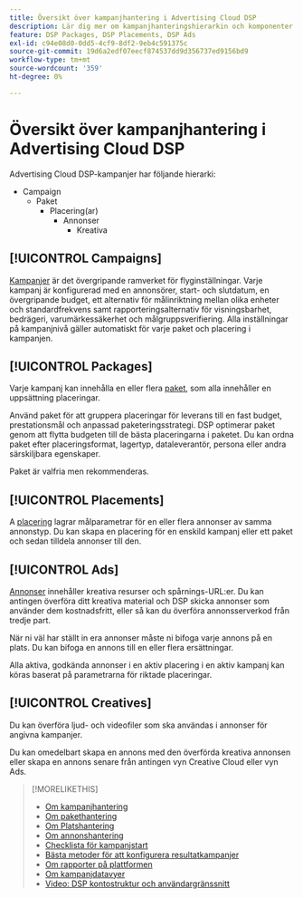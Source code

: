 ```yaml
---
title: Översikt över kampanjhantering i Advertising Cloud DSP
description: Lär dig mer om kampanjhanteringshierarkin och komponenter.
feature: DSP Packages, DSP Placements, DSP Ads
exl-id: c94e08d0-0dd5-4cf9-8df2-9eb4c591375c
source-git-commit: 19d6a2edf07eecf874537dd9d356737ed9156bd9
workflow-type: tm+mt
source-wordcount: '359'
ht-degree: 0%

---
```


# Översikt över kampanjhantering i Advertising Cloud DSP

Advertising Cloud DSP-kampanjer har följande hierarki:

* Campaign
   * Paket
      * Placering(ar)
         * Annonser
            * Kreativa

<!-- Add "Feature: DSP Creatives" once we have other topics on creatives; get Bob to update the feature list. -->
<!-- Do clients think in terms of insertion orders? If yes, then work in the following info.:
In Advertising Cloud DSP, an insertion order is represented as a campaign, and line items are represented as packages. Each package will include placements, which can use different strategies and tactics to deliver the line item requirements.
-->

## [!UICONTROL Campaigns]

[Kampanjer](/help/dsp/campaign-management/campaigns/campaign-about.md) är det övergripande ramverket för flyginställningar. Varje kampanj är konfigurerad med en annonsörer, start- och slutdatum, en övergripande budget, ett alternativ för målinriktning mellan olika enheter och standardfrekvens samt rapporteringsalternativ för visningsbarhet, bedrägeri, varumärkessäkerhet och målgruppsverifiering. Alla inställningar på kampanjnivå gäller automatiskt för varje paket och placering i kampanjen.

## [!UICONTROL Packages]

Varje kampanj kan innehålla en eller flera [paket](/help/dsp/campaign-management/packages/package-about.md), som alla innehåller en uppsättning placeringar.

Använd paket för att gruppera placeringar för leverans till en fast budget, prestationsmål och anpassad paketeringsstrategi. DSP optimerar paket genom att flytta budgeten till de bästa placeringarna i paketet. Du kan ordna paket efter placeringsformat, lagertyp, dataleverantör, persona eller andra särskiljbara egenskaper.

Paket är valfria men rekommenderas.

## [!UICONTROL Placements]

A [placering](/help/dsp/campaign-management/placements/placement-about.md) lagrar målparametrar för en eller flera annonser av samma annonstyp. Du kan skapa en placering för en enskild kampanj eller ett paket och sedan tilldela annonser till den.

## [!UICONTROL Ads]

[Annonser](/help/dsp/campaign-management/ads/ad-about.md) innehåller kreativa resurser och spårnings-URL:er. Du kan antingen överföra ditt kreativa material och DSP skicka annonser som använder dem kostnadsfritt, eller så kan du överföra annonsserverkod från tredje part.

När ni väl har ställt in era annonser måste ni bifoga varje annons på en plats. Du kan bifoga en annons till en eller flera ersättningar.

Alla aktiva, godkända annonser i en aktiv placering i en aktiv kampanj kan köras baserat på parametrarna för riktade placeringar.

## [!UICONTROL Creatives]

Du kan överföra ljud- och videofiler som ska användas i annonser för angivna kampanjer.
<!-- add link to [About Creative Management](/help/dsp/campaign-management/creatives/creative-about.md) when it's available-->

Du kan omedelbart skapa en annons med den överförda kreativa annonsen eller skapa en annons senare från antingen vyn Creative Cloud eller vyn Ads.

>[!MORELIKETHIS]
>
>* [Om kampanjhantering](/help/dsp/campaign-management/campaigns/campaign-about.md)
>* [Om pakethantering](/help/dsp/campaign-management/packages/package-about.md)
>* [Om Platshantering](/help/dsp/campaign-management/placements/placement-about.md)
>* [Om annonshantering](/help/dsp/campaign-management/ads/ad-about.md)
>* [Checklista för kampanjstart](/help/dsp/campaign-management/campaign-launch-checklist.md)
>* [Bästa metoder för att konfigurera resultatkampanjer](/help/dsp/optimization/campaign-best-practices-performance.md)
>* [Om rapporter på plattformen](/help/dsp/campaign-management/reports/campaign-reports-about.md)
>* [Om kampanjdatavyer](/help/dsp/campaign-management/reports/campaign-data-views-about.md)
>* [Video: DSP kontostruktur och användargränssnitt](https://experienceleague.adobe.com/docs/advertising-cloud-learn/tutorials/dsp/ui.html)

